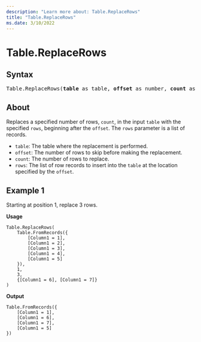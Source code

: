 ```yaml
---
description: "Learn more about: Table.ReplaceRows"
title: "Table.ReplaceRows"
ms.date: 3/10/2022
---
```

# Table.ReplaceRows

## Syntax

<pre>
Table.ReplaceRows(<b>table</b> as table, <b>offset</b> as number, <b>count</b> as number, <b>rows</b> as list) as table
</pre>
  
## About

Replaces a specified number of rows, `count`, in the input `table` with the specified `rows`, beginning after the `offset`. The `rows` parameter is a list of records. 

* `table`: The table where the replacement is performed.
* `offset`: The number of rows to skip before making the replacement.
* `count`: The number of rows to replace.
* `rows`: The list of row records to insert into the `table` at the location specified by the `offset`.

## Example 1

Starting at position 1, replace 3 rows.

**Usage**

```powerquery-m
Table.ReplaceRows(
    Table.FromRecords({
        [Column1 = 1],
        [Column1 = 2],
        [Column1 = 3],
        [Column1 = 4],
        [Column1 = 5]
    }),
    1,
    3,
    {[Column1 = 6], [Column1 = 7]}
)
```

**Output**

```powerquery-m
Table.FromRecords({
    [Column1 = 1],
    [Column1 = 6],
    [Column1 = 7],
    [Column1 = 5]
})
```
